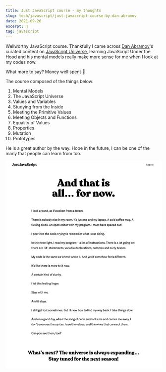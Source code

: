 ```yaml
---
title: Just JavaScript course - my thoughts
slug: tech/javascript/just-javascript-course-by-dan-abramov
date: 2021-09-26
excerpt: 🧩
tag: javascript
---
```


Wellworthy JavaScript course. Thankfully I came across [Dan Abramov](https://twitter.com/dan_abramov)'s curated content on [JavaScript Universe](https://justjavascript.com/), learning JavaScript Under the Hood and his mental models really make more sense for me when I look at my codes now.

What more to say? Money well spent 🙂 

The course composed of the things below:

1. Mental Models
2. The JavaScript Universe
3. Values and Variables
4. Studying from the Inside
5. Meeting the Primitive Values
6. Meeting Objects and Functions
7. Equality of Values
8. Properties
9. Mutation
10. Prototypes

He is a great author by the way. Hope in the future, I can be one of the many that people can learn from too.

![Just JavaScript Credits](./just-javascript-course-by-dan-abramov/just-javascript-credits.png)
